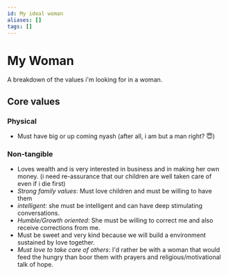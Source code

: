 ```yaml
---
id: My ideal woman
aliases: []
tags: []
---
```


# My Woman

A breakdown of the values i'm looking for in a woman.
## Core values

### Physical

- Must have big or up coming nyash (after all, i am but a man right? 😇)
### Non-tangible

- Loves wealth and is very interested in business and in making her own money. (i need re-assurance that our children are well taken care of even if i die first)
- *Strong family values*: Must love children and must be willing to have them 
- *intelligent*: she must be intelligent and can have deep stimulating conversations.
- *Humble/Growth oriented*: She must be willing to correct me and also receive corrections from me.
- Must be sweet and very kind because we will build a environment sustained by love together.
- *Must love to take care of others*: I'd rather be with a woman that would feed the hungry than boor them with prayers and religious/motivational talk of hope.
